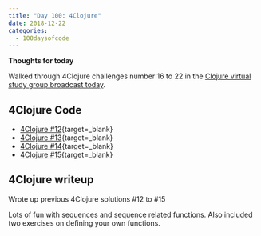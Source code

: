 ```yaml
---
title: "Day 100: 4Clojure"
date: 2018-12-22
categories:
  - 100daysofcode
---
```


**Thoughts for today**
   
Walked through 4Clojure challenges number 16 to 22 in the [Clojure virtual study group broadcast today](https://youtu.be/8u8y73zh0w0).

<!-- more -->

## 4Clojure Code

- [4Clojure #12](https://github.com/jr0cket/four-clojure/commit/a4f7ca69f24ad1cb231c95d20c26136c06ce27dc){target=_blank}
- [4Clojure #13](https://github.com/jr0cket/four-clojure/commit/56c87fdca748adb7464df33a387be6591ef76cf1){target=_blank}
- [4Clojure #14](https://github.com/jr0cket/four-clojure/commit/53d671dc6453a66d2d7119547a1a969389e09cc7){target=_blank}
- [4Clojure #15](https://github.com/jr0cket/four-clojure/commit/6a612beaf26a050eb56f6fbcaa0e1be16c2ed0c1){target=_blank}

## 4Clojure writeup

Wrote up previous 4Clojure solutions #12 to #15

Lots of fun with sequences and sequence related functions.  Also included two exercises on defining your own functions.

